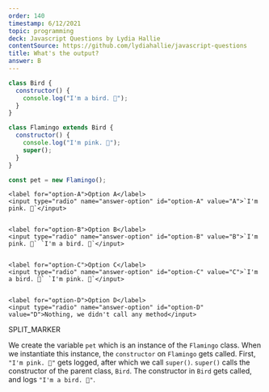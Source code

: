 ```yaml
---
order: 140
timestamp: 6/12/2021
topic: programming
deck: Javascript Questions by Lydia Hallie
contentSource: https://github.com/lydiahallie/javascript-questions
title: What's the output?
answer: B
---
```


  

```javascript
class Bird {
  constructor() {
    console.log("I'm a bird. 🦢");
  }
}

class Flamingo extends Bird {
  constructor() {
    console.log("I'm pink. 🌸");
    super();
  }
}

const pet = new Flamingo();
```


    <label for="option-A">Option A</label>
    <input type="radio" name="answer-option" id="option-A" value="A">`I'm pink. 🌸`</input>
    

    <label for="option-B">Option B</label>
    <input type="radio" name="answer-option" id="option-B" value="B">`I'm pink. 🌸` `I'm a bird. 🦢`</input>
    

    <label for="option-C">Option C</label>
    <input type="radio" name="answer-option" id="option-C" value="C">`I'm a bird. 🦢` `I'm pink. 🌸`</input>
    

    <label for="option-D">Option D</label>
    <input type="radio" name="answer-option" id="option-D" value="D">Nothing, we didn't call any method</input>
    




SPLIT_MARKER

We create the variable `pet` which is an instance of the `Flamingo` class. When we instantiate this instance, the `constructor` on `Flamingo` gets called. First, `"I'm pink. 🌸"` gets logged, after which we call `super()`. `super()` calls the constructor of the parent class, `Bird`. The constructor in `Bird` gets called, and logs `"I'm a bird. 🦢"`.



